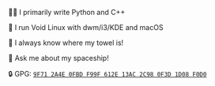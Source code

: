👨‍💻 I primarily write Python and C++

💪 I run Void Linux with dwm/i3/KDE and macOS

🤯 I always know where my towel is!

💬 Ask me about my spaceship!

🔒 GPG: [`9F71 2A4E 0FBD F99F 612E 13AC 2C98 0F3D 1D08 F0D0`](https://keyserver.ubuntu.com/pks/lookup?search=0x9F712A4E0FBDF99F612E13AC2C980F3D1D08F0D0&fingerprint=on&hash=on&exact=on&op=vindex)
